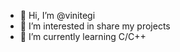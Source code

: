 - 👋 Hi, I’m @vinitegi
- 👀 I’m interested in share my projects
- 🌱 I’m currently learning C/C++

<!---
vinitegi/vinitegi is a ✨ special ✨ repository because its `README.md` (this file) appears on your GitHub profile.
You can click the Preview link to take a look at your changes.
--->
